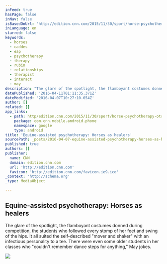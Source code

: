 ```yaml
---
inFeed: true
hasPage: false
inNav: false
isBasedOnUrl: 'http://edition.cnn.com/2015/11/30/sport/horse-psychotherapy-otra-mas/index.html'
inLanguage: en
starred: false
keywords:
  - horses
  - caddes
  - eap
  - psychotherapy
  - therapy
  - rubin
  - relationships
  - therapist
  - interact
  - may
description: "The glare of the spotlight, the flamboyant costumes donned during competition, the students who followed every stomp of her feet and swing of the hips. It all suited the self-described \"mover and shaker\" with an infectious personality to a tee. There were even some older students in her classes who \"couldn't remember dance steps for anything,\" May jokes."
datePublished: '2016-04-11T01:11:35.371Z'
dateModified: '2016-04-07T10:27:10.654Z'
author: []
related: []
app_links:
  - path: http/edition.cnn.com/2015/11/30/sport/horse-psychotherapy-otra-mas/index.html
    package: com.cnn.mobile.android.phone
    namespace: google
    type: android
title: 'Equine-assisted psychotherapy: Horses as healers'
sourcePath: _posts/2016-04-07-equine-assisted-psychotherapy-horses-as-healers.md
published: true
authors: []
publisher:
  name: CNN
  domain: edition.cnn.com
  url: 'http://edition.cnn.com'
  favicon: 'http://edition.cnn.com/favicon.ie9.ico'
_context: 'http://schema.org'
_type: MediaObject

---
```

<article style=""><h1>Equine-assisted psychotherapy: Horses as healers</h1><p>The glare of the spotlight, the flamboyant costumes donned during competition, the students who followed every stomp of her feet and swing of the hips. It all suited the self-described "mover and shaker" with an infectious personality to a tee. There were even some older students in her classes who "couldn't remember dance steps for anything," May jokes.</p><img src="http://i2.cdn.turner.com/cnnnext/dam/assets/151120142115-shelly-may-otra-mas-smile-super-169.jpg" /></article>
